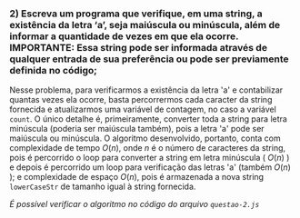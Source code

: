 ### 2) Escreva um programa que verifique, em uma string, a existência da letra ‘a’, seja maiúscula ou minúscula, além de informar a quantidade de vezes em que ela ocorre. IMPORTANTE: Essa string pode ser informada através de qualquer entrada de sua preferência ou pode ser previamente definida no código;

Nesse problema, para verificarmos a existência da letra 'a' e contabilizar quantas vezes ela ocorre, basta percorrermos cada caracter da string fornecida e atualizarmos uma variável de contagem, no caso a variável `count`. O único detalhe é, primeiramente, converter toda a string para letra minúscula (poderia ser maiúscula também), pois a letra 'a' pode ser maiúscula ou minúscula. O algoritmo desenvolvido, portanto, conta com complexidade de tempo $O(n)$, onde $n$ é o número de caracteres da string, pois é percorrido o loop para converter a string em letra minúscula ( $O(n)$ ) e depois é percorrido um loop para verificação das letras 'a' (também $O(n)$ ); e complexidade de espaço $O(n)$, pois é armazenada a nova string `lowerCaseStr` de tamanho igual à string fornecida.

*É possível verificar o algoritmo no código do arquivo `questao-2.js`*
